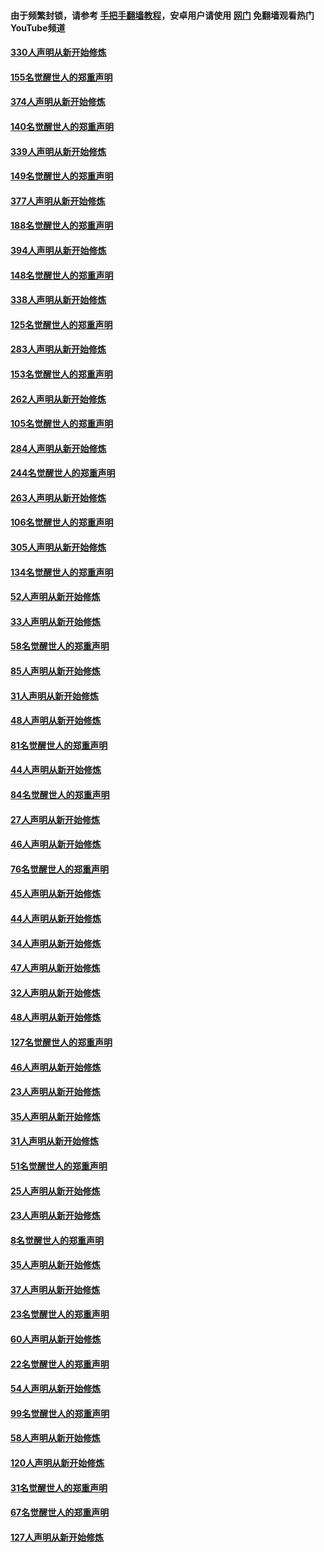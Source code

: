 #### 由于频繁封锁，请参考 [手把手翻墙教程](https://github.com/gfw-breaker/guides/wiki/)，安卓用户请使用 [网门](https://github.com/gfw-breaker/nogfw/blob/master/dl.md?t=05280201) 免翻墙观看热门YouTube频道 

#### [330人声明从新开始修炼](../pages/91/426139.md?t=05280201) 

#### [155名觉醒世人的郑重声明](../pages/91/426138.md?t=05280201) 

#### [374人声明从新开始修炼](../pages/91/425811.md?t=05280201) 

#### [140名觉醒世人的郑重声明](../pages/91/425810.md?t=05280201) 

#### [339人声明从新开始修炼](../pages/91/425690.md?t=05280201) 

#### [149名觉醒世人的郑重声明](../pages/91/425689.md?t=05280201) 

#### [377人声明从新开始修炼](../pages/91/424867.md?t=05280201) 

#### [188名觉醒世人的郑重声明](../pages/91/424866.md?t=05280201) 

#### [394人声明从新开始修炼](../pages/91/423914.md?t=05280201) 

#### [148名觉醒世人的郑重声明](../pages/91/423913.md?t=05280201) 

#### [338人声明从新开始修炼](../pages/91/423540.md?t=05280201) 

#### [125名觉醒世人的郑重声明](../pages/91/423539.md?t=05280201) 

#### [283人声明从新开始修炼](../pages/91/423296.md?t=05280201) 

#### [153名觉醒世人的郑重声明](../pages/91/423295.md?t=05280201) 

#### [262人声明从新开始修炼](../pages/91/423004.md?t=05280201) 

#### [105名觉醒世人的郑重声明](../pages/91/423003.md?t=05280201) 

#### [284人声明从新开始修炼](../pages/91/422707.md?t=05280201) 

#### [244名觉醒世人的郑重声明](../pages/91/422706.md?t=05280201) 

#### [263人声明从新开始修炼](../pages/91/422553.md?t=05280201) 

#### [106名觉醒世人的郑重声明](../pages/91/422552.md?t=05280201) 

#### [305人声明从新开始修炼](../pages/91/422153.md?t=05280201) 

#### [134名觉醒世人的郑重声明](../pages/91/422152.md?t=05280201) 

#### [52人声明从新开始修炼](../pages/91/421846.md?t=05280201) 

#### [33人声明从新开始修炼](../pages/91/421804.md?t=05280201) 

#### [58名觉醒世人的郑重声明](../pages/91/421845.md?t=05280201) 

#### [85人声明从新开始修炼](../pages/91/421769.md?t=05280201) 

#### [31人声明从新开始修炼](../pages/91/421763.md?t=05280201) 

#### [48人声明从新开始修炼](../pages/91/421605.md?t=05280201) 

#### [81名觉醒世人的郑重声明](../pages/91/421656.md?t=05280201) 

#### [44人声明从新开始修炼](../pages/91/421544.md?t=05280201) 

#### [84名觉醒世人的郑重声明](../pages/91/421543.md?t=05280201) 

#### [27人声明从新开始修炼](../pages/91/421465.md?t=05280201) 

#### [46人声明从新开始修炼](../pages/91/421454.md?t=05280201) 

#### [76名觉醒世人的郑重声明](../pages/91/421453.md?t=05280201) 

#### [45人声明从新开始修炼](../pages/91/421452.md?t=05280201) 

#### [44人声明从新开始修炼](../pages/91/421422.md?t=05280201) 

#### [34人声明从新开始修炼](../pages/91/421322.md?t=05280201) 

#### [47人声明从新开始修炼](../pages/91/421264.md?t=05280201) 

#### [32人声明从新开始修炼](../pages/91/421225.md?t=05280201) 

#### [48人声明从新开始修炼](../pages/91/421202.md?t=05280201) 

#### [127名觉醒世人的郑重声明](../pages/91/421224.md?t=05280201) 

#### [46人声明从新开始修炼](../pages/91/421203.md?t=05280201) 

#### [23人声明从新开始修炼](../pages/91/421138.md?t=05280201) 

#### [35人声明从新开始修炼](../pages/91/421122.md?t=05280201) 

#### [31人声明从新开始修炼](../pages/91/421081.md?t=05280201) 

#### [51名觉醒世人的郑重声明](../pages/91/421080.md?t=05280201) 

#### [25人声明从新开始修炼](../pages/91/421020.md?t=05280201) 

#### [23人声明从新开始修炼](../pages/91/420884.md?t=05280201) 

#### [8名觉醒世人的郑重声明](../pages/91/420883.md?t=05280201) 

#### [35人声明从新开始修炼](../pages/91/420809.md?t=05280201) 

#### [37人声明从新开始修炼](../pages/91/420766.md?t=05280201) 

#### [23名觉醒世人的郑重声明](../pages/91/420765.md?t=05280201) 

#### [60人声明从新开始修炼](../pages/91/420727.md?t=05280201) 

#### [22名觉醒世人的郑重声明](../pages/91/420726.md?t=05280201) 

#### [54人声明从新开始修炼](../pages/91/420529.md?t=05280201) 

#### [99名觉醒世人的郑重声明](../pages/91/420528.md?t=05280201) 

#### [58人声明从新开始修炼](../pages/91/420198.md?t=05280201) 

#### [120人声明从新开始修炼](../pages/91/420141.md?t=05280201) 

#### [31名觉醒世人的郑重声明](../pages/91/420197.md?t=05280201) 

#### [67名觉醒世人的郑重声明](../pages/91/420140.md?t=05280201) 

#### [127人声明从新开始修炼](../pages/91/420082.md?t=05280201) 

